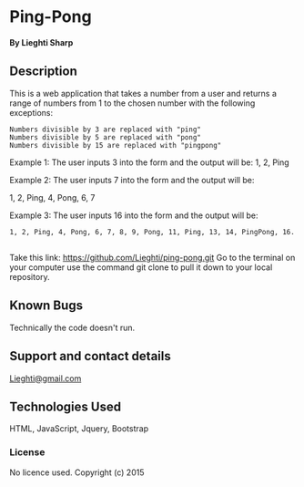 # Ping-Pong

#### By Lieghti Sharp

## Description

 This is a web application that  takes a number from a user and returns a range of numbers from 1 to the chosen number with the following exceptions:

    Numbers divisible by 3 are replaced with "ping"
    Numbers divisible by 5 are replaced with "pong"
    Numbers divisible by 15 are replaced with "pingpong"


  Example 1: The user inputs 3 into the form and the output will be:
  1, 2, Ping

  Example 2: The user inputs 7 into the form and the output will be:

  1, 2, Ping, 4, Pong, 6, 7

  Example 3: The user inputs 16 into the form and the output will be:

    1, 2, Ping, 4, Pong, 6, 7, 8, 9, Pong, 11, Ping, 13, 14, PingPong, 16.


##
Take this link: https://github.com/Lieghti/ping-pong.git
Go to the terminal on your computer
use the command git clone to pull it down to your local repository.

## Known Bugs

Technically the code doesn't run.

## Support and contact details

Lieghti@gmail.com
## Technologies Used

HTML, JavaScript, Jquery, Bootstrap
### License

No licence used.
Copyright (c) 2015
